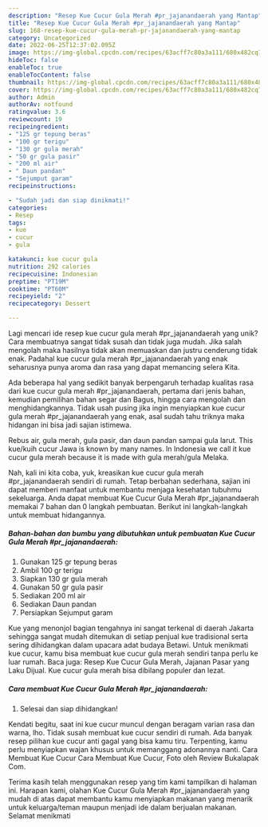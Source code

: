 ```yaml
---
description: "Resep Kue Cucur Gula Merah #pr_jajanandaerah yang Mantap"
title: "Resep Kue Cucur Gula Merah #pr_jajanandaerah yang Mantap"
slug: 168-resep-kue-cucur-gula-merah-pr-jajanandaerah-yang-mantap
category: Uncategorized
date: 2022-06-25T12:37:02.095Z
image: https://img-global.cpcdn.com/recipes/63acff7c80a3a111/680x482cq70/kue-cucur-gula-merah-pr_jajanandaerah-foto-resep-utama.jpg
hideToc: false
enableToc: true
enableTocContent: false
thumbnail: https://img-global.cpcdn.com/recipes/63acff7c80a3a111/680x482cq70/kue-cucur-gula-merah-pr_jajanandaerah-foto-resep-utama.jpg
cover: https://img-global.cpcdn.com/recipes/63acff7c80a3a111/680x482cq70/kue-cucur-gula-merah-pr_jajanandaerah-foto-resep-utama.jpg
author: Admin
authorAv: notfound
ratingvalue: 3.6
reviewcount: 19
recipeingredient:
- "125 gr tepung beras"
- "100 gr terigu"
- "130 gr gula merah"
- "50 gr gula pasir"
- "200 ml air"
- " Daun pandan"
- "Sejumput garam"
recipeinstructions:

- "Sudah jadi dan siap dinikmati!"
categories:
- Resep
tags:
- kue
- cucur
- gula

katakunci: kue cucur gula 
nutrition: 292 calories
recipecuisine: Indonesian
preptime: "PT19M"
cooktime: "PT60M"
recipeyield: "2"
recipecategory: Dessert

---
```





Lagi mencari ide resep kue cucur gula merah #pr_jajanandaerah yang unik? Cara membuatnya sangat tidak susah dan tidak juga mudah. Jika salah mengolah maka hasilnya tidak akan memuaskan dan justru cenderung tidak enak. Padahal kue cucur gula merah #pr_jajanandaerah yang enak seharusnya punya aroma dan rasa yang dapat memancing selera Kita.





Ada beberapa hal yang sedikit banyak berpengaruh terhadap kualitas rasa dari kue cucur gula merah #pr_jajanandaerah, pertama dari jenis bahan, kemudian pemilihan bahan segar dan Bagus, hingga cara mengolah dan menghidangkannya. Tidak usah pusing jika ingin menyiapkan kue cucur gula merah #pr_jajanandaerah yang enak,      asal sudah tahu triknya maka hidangan ini bisa jadi sajian istimewa.














Rebus air, gula merah, gula pasir, dan daun pandan sampai gula larut. This kue/kuih cucur Jawa is known by many names. In Indonesia we call it kue cucur gula merah because it is made with gula merah/gula Melaka.






Nah, kali ini kita coba, yuk, kreasikan kue cucur gula merah #pr_jajanandaerah sendiri di rumah. Tetap berbahan sederhana, sajian ini dapat memberi manfaat untuk membantu menjaga kesehatan tubuhmu sekeluarga. Anda dapat membuat Kue Cucur Gula Merah #pr_jajanandaerah memakai 7 bahan dan 0 langkah pembuatan. Berikut ini langkah-langkah untuk membuat hidangannya.

<!--inarticleads1-->

##### Bahan-bahan dan bumbu yang dibutuhkan untuk pembuatan Kue Cucur Gula Merah #pr_jajanandaerah:

1. Gunakan 125 gr tepung beras
1. Ambil 100 gr terigu
1. Siapkan 130 gr gula merah
1. Gunakan 50 gr gula pasir
1. Sediakan 200 ml air
1. Sediakan  Daun pandan
1. Persiapkan Sejumput garam


Kue yang menonjol bagian tengahnya ini sangat terkenal di daerah Jakarta sehingga sangat mudah ditemukan di setiap penjual kue tradisional serta sering dihidangkan dalam upacara adat budaya Betawi. Untuk menikmati kue cucur, kamu bisa membuat kue cucur gula merah sendiri tanpa perlu ke luar rumah. Baca juga: Resep Kue Cucur Gula Merah, Jajanan Pasar yang Laku Dijual. Kue cucur gula merah bisa dibilang populer dan lezat. 

<!--inarticleads2-->

##### Cara membuat Kue Cucur Gula Merah #pr_jajanandaerah:


1. Selesai dan siap dihidangkan!

Kendati begitu, saat ini kue cucur muncul dengan beragam varian rasa dan warna, lho. Tidak susah membuat kue cucur sendiri di rumah. Ada banyak resep pilihan kue cucur anti gagal yang bisa kamu tiru. Terpenting, kamu perlu menyiapkan wajan khusus untuk memanggang adonannya nanti. Cara Membuat Kue Cucur Cara Membuat Kue Cucur, Foto oleh Review Bukalapak Com. 

Terima kasih telah menggunakan resep yang tim kami tampilkan di halaman ini. Harapan kami, olahan Kue Cucur Gula Merah #pr_jajanandaerah yang mudah di atas dapat membantu kamu menyiapkan makanan yang menarik untuk keluarga/teman maupun menjadi ide dalam berjualan makanan. Selamat menikmati

